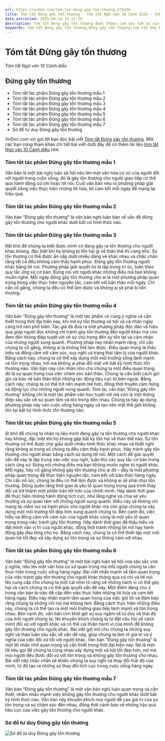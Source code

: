 ```yaml
---
url: https://vndoc.com/tom-tat-dung-gay-ton-thuong-279296
title: Tóm tắt Đừng gây tổn thương - Tóm tắt Ngữ văn 10 Cánh diều - VnDoc.com
date_extracted: 2025-04-14 15:11:39
description: Tóm tắt Đừng gây tổn thương được VnDoc.com sưu tầm và xin gửi tới bạn đọc cùng tham khảo.
keywords: Tóm tắt Đừng gây tổn thương,Đừng gây tổn thương,tóm tắt bài Đừng gây tổn thương,tóm tắt tác phẩm Đừng gây tổn thương,ngữ văn 10 Cánh diều,văn 10,tóm tắt ngữ văn 10,Tóm tắt văn bản Đừng gây tổn thương,Đừng gây tổn thương tóm tắt,sơ đồ tư duy đừng gây tổn thương
---
```


# Tóm tắt Đừng gây tổn thương
 _Tóm tắt Ngữ văn 10 Cánh diều_
## Đừng gây tổn thương
  * Tóm tắt tác phẩm Đừng gây tổn thương mẫu 1
  * Tóm tắt tác phẩm Đừng gây tổn thương mẫu 2
  * Tóm tắt tác phẩm Đừng gây tổn thương mẫu 3
  * Tóm tắt tác phẩm Đừng gây tổn thương mẫu 4
  * Tóm tắt tác phẩm Đừng gây tổn thương mẫu 5
  * Tóm tắt tác phẩm Đừng gây tổn thương mẫu 6
  * Tóm tắt tác phẩm Đừng gây tổn thương mẫu 7
  * Sơ đồ tư duy Đừng gây tổn thương

VnDoc.com xin gửi tới bạn đọc bài viết [Tóm tắt Đừng gây tổn thương](<https://vndoc.com/tom-tat-dung-gay-ton-thuong-279296>). Mời các bạn cùng tham khảo chi tiết bài viết dưới đây để có thêm tài liệu [tóm tắt Ngữ văn 10 Cánh diều](<https://vndoc.com/tom-tat-ngu-van-10-cd>) nhé.
### Tóm tắt tác phẩm Đừng gây tổn thương mẫu 1
Văn bản là một bài nghị luận xã hội nêu lên một văn hóa cư xử của người đối với người trong cuộc sống, đó là gây tổn thương cho người giao tiếp có thể qua hành động cử chỉ hoặc lời nói. Cuối văn bản nêu ra phương pháp giải quyết bằng việc thực hiện những lời hứa, lời cam kết mỗi ngày để mang lại hiệu quả.
### Tóm tắt tác phẩm Đừng gây tổn thương mẫu 2
Văn bản “Đừng gây tổn thương” là văn bản nghị luận bàn về vấn đề đừng gây tổn thương cho người khác dưới bất cứ hình thức nào.
### Tóm tắt tác phẩm Đừng gây tổn thương mẫu 3
Rất khó để chúng ta biết được mình có đang gây ra tổn thương cho người khác không, đặc biệt khi họ không bị tổn hại gì về thân thể thì càng khó. Sự tổn thương có thể được ẩn nấp dưới nhiều dáng vẻ khác nhau và chắc chắn rằng tất cả đều không cảm thấy hạnh phúc. Đừng gây tổn thương người khác bằng lời nói. Phương pháp giải quyết nó là tập trung trí óc, tuân theo quy tắc ứng xử cơ bản: Đừng nói với người khác những điều mà bạn không muốn nghe. Mỗi ngày đừng gây tổn thương cho ai là một phương pháp quan trọng trong việc thực hiện nguyên tắc, cam kết với bản thân mỗi ngày. Chỉ cần cố gắng, chúng ta đều có thể làm được và không ai sẽ phải bị tổn thương.
### Tóm tắt tác phẩm Đừng gây tổn thương mẫu 4
Văn bản “Đừng gây tổn thương” là một tác phẩm vô cùng ý nghĩa và cần thiết trong thời đại hiện nay, khi mà sự tổn thương xã hội và cá nhân ngày càng trở nên phổ biến. Tác giả đã đưa ra một phương pháp độc đáo và hiệu quả giúp người đọc không chỉ tránh gây tổn thương đến người khác mà còn đem đến thông điệp tuyệt vời về sự chú trọng đến sự tồn tại và cảm nhận của những người xung quanh.
Phương pháp này nhấn mạnh rằng, chỉ cần chúng ta cố gắng, không ai là không thể làm được. Điều quan trọng là thấu hiểu và đồng cảm với cảm xúc, suy nghĩ và trạng thái tâm lý của người khác. Bằng cách này, chúng ta có thể xây dựng một môi trường sống lành mạnh và tôn trọng nhau, nơi mà không ai phải đối mặt với bất kỳ hình thức tổn thương nào.
Văn bản này còn nhắn nhủ cho chúng ta một điều quan trọng, đó là sự quan trọng của việc chăm sóc bản thân. Chúng ta cần biết cách giữ gìn và bảo vệ bản thân khỏi những tác động tiêu cực từ bên ngoài. Bằng cách này, chúng ta có thể trở nên mạnh mẽ hơn, đồng thời truyền cảm hứng và động lực cho những người xung quanh.
Tóm lại, văn bản “Đừng gây tổn thương” không chỉ là một tác phẩm văn học tuyệt vời mà còn là một thông điệp sâu sắc về sự quan tâm và tôn trọng đến nhau. Chúng ta hãy áp dụng phương pháp này vào cuộc sống hàng ngày và tạo nên một thế giới không tồn tại bất kỳ hình thức tổn thương nào.
### Tóm tắt tác phẩm Đừng gây tổn thương mẫu 5
ất khó để chúng ta nhận ra liệu mình đang gây ra tổn thương cho người khác hay không, đặc biệt khi họ không gặp bất kỳ tổn hại về thân thể nào. Sự tổn thương có thể được che giấu dưới nhiều hình thức khác nhau và thiết nghĩ rằng không ai trong số chúng ta đều cảm thấy hạnh phúc. Hãy tránh gây tổn thương cho người khác bằng cách sử dụng lời nói. Một cách để giải quyết vấn đề này là tập trung vào việc suy nghĩ, tuân thủ các quy tắc cơ bản trong cách ứng xử: Đừng nói những điều mà bạn không muốn nghe từ người khác. Mỗi ngày, hãy cố gắng không gây tổn thương cho ai đó – đây là một phương pháp quan trọng để thực hiện nguyên tắc, cam kết với bản thân hàng ngày. Chỉ cần nỗ lực, chúng ta đều có thể làm được và không ai sẽ phải chịu tổn thương. Đừng quên rằng thời gian là yếu tố quan trọng trong quá trình thay đổi và trở thành một phiên bản tốt hơn của chính mình. Hãy dành thời gian để thực hiện những hành động tích cực, như lắng nghe và chia sẻ yêu thương và sự quan tâm với những người xung quanh. Điều này sẽ không chỉ mang lại niềm vui và hạnh phúc cho người khác mà còn giúp chúng ta xây dựng một môi trường tốt đẹp hơn xung quanh chúng ta. Bên cạnh đó, việc hiểu và đồng cảm với cảm xúc của người khác cũng là một yếu tố quan trọng trong việc tránh gây tổn thương. Hãy dành thời gian để thấu hiểu và đặt mình vào vị trí của người khác, đồng thời tránh những lời nói hay hành động gây đau lòng cho họ. Bằng cách này, chúng ta có thể thiết lập một mối quan hệ tốt đẹp và xây dựng sự tôn trọng và sự thông cảm với nhau.
### Tóm tắt tác phẩm Đừng gây tổn thương mẫu 6
Văn bản “Đừng gây tổn thương” là một bài nghị luận xã hội vừa sâu sắc vừa ý nghĩa, nêu lên một văn hóa cư xử quan trọng mà mỗi người chúng ta cần thực hiện trong cuộc sống hàng ngày. Bài viết nhấn mạnh về tầm quan trọng của việc tránh gây tổn thương cho người khác thông qua cử chỉ và lời nói. Nó cung cấp cho chúng ta một cái nhìn rõ ràng về những hành vi có thể gây hại và cách chúng ta có thể giải quyết vấn đề này.
Một điểm đáng chú ý trong văn bản là việc đề cập đến việc thực hiện những lời hứa và cam kết hàng ngày. Điều này nhấn mạnh tầm quan trọng của việc giữ lời và đảm bảo rằng chúng ta không chỉ nói mà không làm. Bằng cách thực hiện những điều này, chúng ta có thể tạo ra một môi trường giao tiếp lành mạnh và tôn trọng nhau.
Bên cạnh đó, văn bản còn khơi gợi sự suy ngẫm về tư duy và thái độ của mỗi người chúng ta. Nó khuyến khích chúng ta tự đặt câu hỏi về cách mình đối xử với người khác và có thể cải thiện hành vi của mình để không gây tổn thương cho người khác. Bài viết gợi mở cho chúng ta những suy nghĩ và thảo luận sâu sắc về vấn đề này, giúp chúng ta làm rõ giá trị và ý nghĩa của việc đối xử tốt với người khác.
Văn bản “Đừng gây tổn thương” là một lời nhắc nhở quan trọng và cần thiết trong thời đại hiện nay. Nó là một lời kêu gọi để chúng ta cùng nhau xây dựng một xã hội tốt đẹp hơn, nơi mà mọi người đều được đối xử với tôn trọng và không gây tổn thương cho nhau. Bài viết này chắc chắn sẽ khiến chúng ta suy nghĩ và thay đổi thái độ của mình, từ đó tạo ra những sự thay đổi tích cực trong cuộc sống hàng ngày.
### Tóm tắt tác phẩm Đừng gây tổn thương mẫu 7
Văn bản “Đừng gây tổn thương” là một văn bản nghị luận quan trọng và cần thiết, nhằm nhấn mạnh việc không gây tổn thương cho người khác dưới bất kỳ hình thức nào. Văn bản này khuyến khích mọi người đề cao giá trị của sự tôn trọng và sự chăm sóc đến nhau, đồng thời cảnh báo về những hậu quả tiêu cực của việc gây tổn thương cho người khác.
### Sơ đồ tư duy Đừng gây tổn thương
![Sơ đồ tư duy Đừng gây tổn thương](https://i.vdoc.vn/data/image/2024/10/02/dung-gay-ton-thuong-1.jpg)
